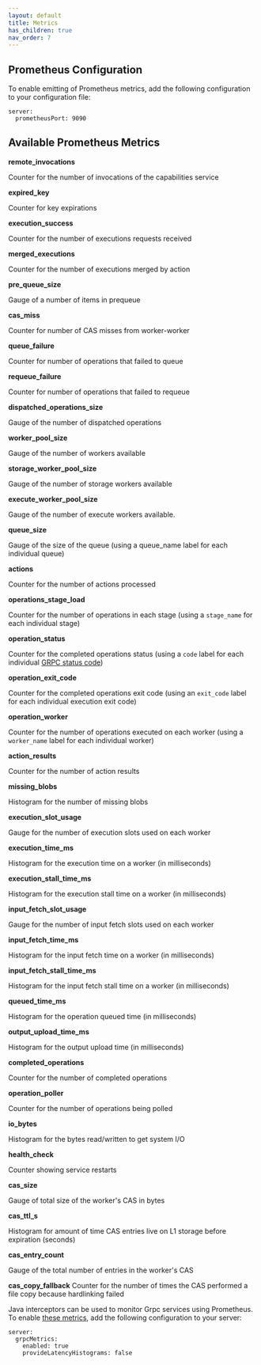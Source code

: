 ```yaml
---
layout: default
title: Metrics
has_children: true
nav_order: 7
---
```


## Prometheus Configuration

To enable emitting of Prometheus metrics, add the following configuration to your configuration file:

```
server:
  prometheusPort: 9090
```

## Available Prometheus Metrics

**remote_invocations**

Counter for the number of invocations of the capabilities service

**expired_key**

Counter for key expirations

**execution_success**

Counter for the number of executions requests received

**merged_executions**

Counter for the number of executions merged by action

**pre_queue_size**

Gauge of a number of items in prequeue

**cas_miss**

Counter for number of CAS misses from worker-worker

**queue_failure**

Counter for number of operations that failed to queue

**requeue_failure**

Counter for number of operations that failed to requeue

**dispatched_operations_size**

Gauge of the number of dispatched operations





**worker_pool_size**

Gauge of the number of workers available

**storage_worker_pool_size**

Gauge of the number of storage workers available

**execute_worker_pool_size**

Gauge of the number of execute workers available.

**queue_size**

Gauge of the size of the queue (using a queue_name label for each individual queue)

**actions**

Counter for the number of actions processed

**operations_stage_load**

Counter for the number of operations in each stage (using a `stage_name` for each individual stage)

**operation_status**

Counter for the completed operations status (using a `code` label for each individual [GRPC status code](https://grpc.github.io/grpc/core/md_doc_statuscodes.html))

**operation_exit_code**

Counter for the completed operations exit code (using an `exit_code` label for each individual execution exit code)

**operation_worker**

Counter for the number of operations executed on each worker (using a `worker_name` label for each individual worker)

**action_results**

Counter for the number of action results

**missing_blobs**

Histogram for the number of missing blobs

**execution_slot_usage**

Gauge for the number of execution slots used on each worker

**execution_time_ms**

Histogram for the execution time on a worker (in milliseconds)

**execution_stall_time_ms**

Histogram for the execution stall time on a worker (in milliseconds)

**input_fetch_slot_usage**

Gauge for the number of input fetch slots used on each worker

**input_fetch_time_ms**

Histogram for the input fetch time on a worker (in milliseconds)

**input_fetch_stall_time_ms**

Histogram for the input fetch stall time on a worker (in milliseconds)

**queued_time_ms**

Histogram for the operation queued time (in milliseconds)

**output_upload_time_ms**

Histogram for the output upload time (in milliseconds)

**completed_operations**

Counter for the number of completed operations

**operation_poller**

Counter for the number of operations being polled

**io_bytes**

Histogram for the bytes read/written to get system I/O

**health_check**

Counter showing service restarts

**cas_size**

Gauge of total size of the worker's CAS in bytes

**cas_ttl_s**

Histogram for amount of time CAS entries live on L1 storage before expiration (seconds)

**cas_entry_count**

Gauge of the total number of entries in the worker's CAS

**cas_copy_fallback**
Counter for the number of times the CAS performed a file copy because hardlinking failed

Java interceptors can be used to monitor Grpc services using Prometheus.  To enable [these metrics](https://github.com/grpc-ecosystem/java-grpc-prometheus), add the following configuration to your server:
```
server:
  grpcMetrics:
    enabled: true
    provideLatencyHistograms: false
```

